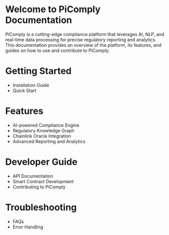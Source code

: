 # Welcome to PiComply Documentation

PiComply is a cutting-edge compliance platform that leverages AI, NLP, and real-time data processing for precise regulatory reporting and analytics. This documentation provides an overview of the platform, its features, and guides on how to use and contribute to PiComply.

# Getting Started

- Installation Guide
- Quick Start

# Features

- AI-powered Compliance Engine
- Regulatory Knowledge Graph
- Chainlink Oracle Integration
- Advanced Reporting and Analytics

# Developer Guide

- API Documentation
- Smart Contract Development
- Contributing to PiComply

#  Troubleshooting

- FAQs
- Error Handling
